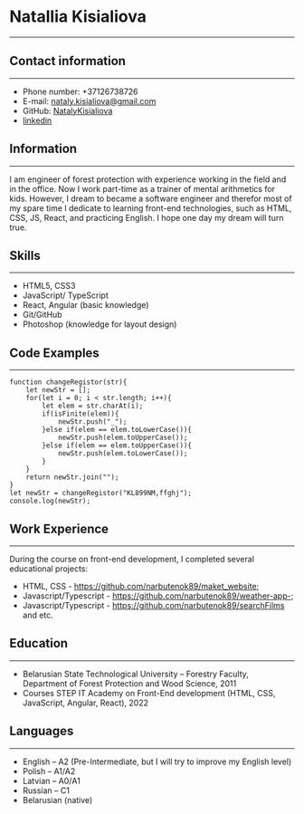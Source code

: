 # Natallia Kisialiova 
---

## Contact information 
--- 

* Phone number: +37126738726
* E-mail: <nataly.kisialiova@gmail.com>
* GitHub: [NatalyKisialiova](https://github.com/NatalyKisialiova)
* [linkedin](https://www.linkedin.com/in/nataly-kisialiova-85657b230)  

## Information 
---

I am engineer of forest protection with experience working in the field and in the office. Now I work part-time as a trainer of mental arithmetics for kids. However, I dream to became a software engineer and therefor most of my spare time I dedicate to learning front-end technologies, such as HTML, CSS, JS, React, and practicing English. I hope one day my dream will turn true. 

## Skills 
---

* HTML5, CSS3  
* JavaScript/ TypeScript  
* React, Angular (basic knowledge)  
* Git/GitHub  
* Photoshop (knowledge for layout design)  

## Code Examples 
---

```
function changeRegistor(str){
    let newStr = [];
    for(let i = 0; i < str.length; i++){
        let elem = str.charAt(i); 
        if(isFinite(elem)){
            newStr.push("_");
        }else if(elem == elem.toLowerCase()){
            newStr.push(elem.toUpperCase());
        }else if(elem == elem.toUpperCase()){
            newStr.push(elem.toLowerCase());
        }
    }
    return newStr.join("");
}
let newStr = changeRegistor("KL899NM,ffghj");
console.log(newStr);  
```

## Work Experience
---  

During the course on front-end development, I completed several educational projects:  
* HTML, CSS - <https://github.com/narbutenok89/maket_website>;  
* Javascript/Typescript - <https://github.com/narbutenok89/weather-app->;  
* Javascript/Typescript - <https://github.com/narbutenok89/searchFilms> and etc.

## Education 
---

* Belarusian State Technological University – Forestry Faculty, Department of Forest Protection and Wood Science, 2011
* Courses STEP IT Academy on Front-End development (HTML, CSS, JavaScript, Angular, React), 2022   

## Languages 
---

* English – A2 (Pre-Intermediate, but I will try to improve my English level)  
* Polish – A1/A2  
* Latvian – А0/A1
* Russian – C1
* Belarusian (native) 










